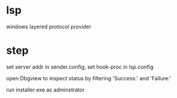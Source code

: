 # lsp

windows layered protocol provider

# step
set server addr in sender.config, set hook-proc in lsp.config

open Dbgview to inspect status by filtering 'Success:' and 'Failure:'

run installer.exe as adminstrator
